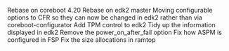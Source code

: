 Rebase on coreboot 4.20
Rebase on edk2 master
Moving configurable options to CFR so they can now be changed in edk2
rather than via coreboot-configurator
Add TPM control to edk2
Tidy up the information displayed in edk2
Remove the power_on_after_fail option
Fix how ASPM is configured in FSP
Fix the size allocations in ramtop
